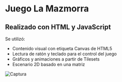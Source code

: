 # Juego La Mazmorra
## Realizado con HTML y JavaScript

Se utilizó:
* Contenido visual con etiqueta Canvas de HTML5
* Lectura de ratón y teclado para el control del juego
* Gráficos y animaciones a partir de Tilesets
* Escenario 2D basado en una matriz

![Captura](https://user-images.githubusercontent.com/54426004/94219395-21f1f300-febd-11ea-8c3f-520691cc52bf.JPG)
